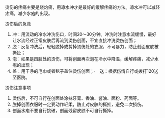 烫伤的疼痛主要是烧灼痛，用凉水冲才是最好的缓解疼痛的方法。凉水冲可以减轻疼痛，减少水疱的出现。

烫伤后的急救
1. 冲：用流动的冷水冲洗伤口，时间20～30分钟。冲洗时注意水流缓慢，最好让水流经过正常皮肤后再流到烫伤创面，不宜直接冲洗烫伤创面；
2. 脱：反复冲洗后，轻轻脱掉或剪掉烫伤处的衣服，不可暴力，防止创面皮肤被撕扯；
3. 泡：如果是四肢处的烫伤，可将创面再次泡在冷水中降温，缓解疼痛，减少水疱的出现；
4. 盖：用干净的毛巾或者毯子盖住烫伤创面；·　送：根据伤情自行或拨打120送至医院。

烫伤注意事项
1. 烫伤后，不可自行在创面处涂抹牙膏、香油、酱油、面粉、药面等。
2. 脱掉创面衣服时一定要动作轻柔，防止对皮肤的撕扯，避免二次损伤。
3. 创面水疱不要自行挑破，创面残留皮肤不可自行撕掉。